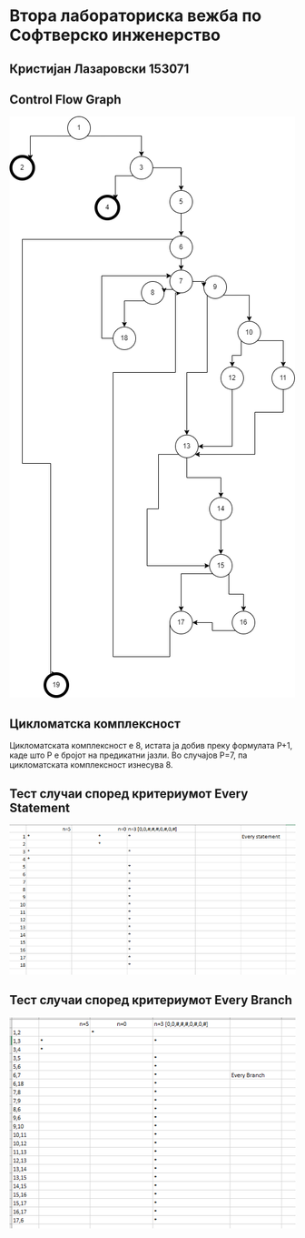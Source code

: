 # Втора лабораториска вежба по Софтверско инженерство
## Кристијан Лазаровски 153071

## Control Flow Graph
![Kristijan Lazarovski 153071 Control Flow Graph](CFGdrawio.png)

## Цикломатска комплексност
Цикломатската комплексност е 8, истата ја добив преку формулата P+1, каде што P е бројот на предикатни јазли. Во случајoв P=7, па цикломатската комплексност изнесува 8.
## Тест случаи според критериумот Every Statement
![](everyStatement.png)

## Тест случаи според критериумот Every Branch

![](everyBranch.png)
